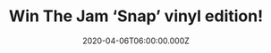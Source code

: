---
campaign-uuid: "c-e6f5c8f5-b681-478c-b410-1a126714225d"
type: "Competition"
category: "Music"
date: "2020-04-06T06:00:00.000Z"
end-date: "2020-05-06T23:59:00.000Z"
disable-form: false
is_promoted: false
has_entry_page: true
title: "Win The Jam ‘Snap’ vinyl edition!"
competition-description: "<p>We are giving away Snap! The greatest hits album by The\
  \ Jam, released in 1983, one year after the group disbanded. The double-album includes\
  \ all sixteen of the band's UK singles, plus some B-sides, album tracks and rarities.\
  \ </p>\n<p>Want it? Click below for a chance to win.</p>\n"
hero-header: "Win The Jam ‘Snap’ vinyl edition!"
terms-confirmation: "N/A"
banner-img: "https://assets.expresslyapp.com/asset-df1711d8-4ca6-4768-9273-40b38fb36a53.jpg"
logo-left-href: "aaa.nme.com"
logo-left-image: "https://assets.expresslyapp.com/asset-bb53d4b4-aed4-4bce-906f-c8aaae1acebc.jpg"
logo-left-title: "NME AAA"
bg-image-hero: "https://assets.expresslyapp.com/asset-4d63ceec-0c0e-492d-9cf2-c24106b6b5cc.jpg"
bg-image-first: "https://assets.expresslyapp.com/asset-c19b3e45-f452-4d6b-854a-4037d6ebfe17.jpg"
section1-content: "<p>This set reproduces the original UK release including the limited\
  \ bonus four track EP, Live, recorded at Wembley Arena during the farewell tour\
  \ of 1982. Featuring the tracks \"Get Yourself Together\", \"Move On Up\", \"The\
  \ Great Depression\" and \"But I'm Different Now\", the EP is notable for the fact\
  \ that these songs were never re-issued on any other Jam compilation.</p>\n<p>Click\
  \ below and it could be yours!</p>\n"
entry-title: "Win The Jam ‘Snap’ vinyl edition!"
entry-content: "<p>Enter the draw to win The Jam ‘Snap’ vinyl edition by completing\
  \ the form below before 23:59 on the 6th of May 2020.</p>\n"
has-winner: false
prize-description: "The Jam ‘Snap’ vinyl edition!"
special-conditions: "Multiple entries are allowed up to one every day.\r\n\r\nThis\
  \ competition is also available on: https://club.expressly.io/competitions/snap-the-jam-vinyl-edition"
country-restrictions:
- "GB"
---